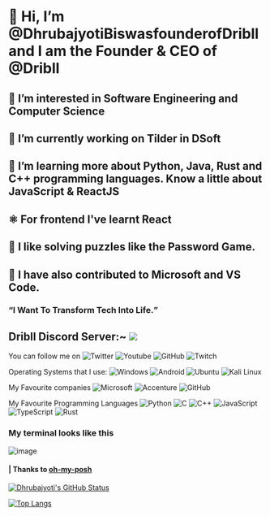 <h1> 👋 Hi, I’m @DhrubajyotiBiswasfounderofDribll and I am the Founder & CEO of @Dribll </h1>
<h2> 👀 I’m interested in Software Engineering and Computer Science</h2>
<h2> 🌱 I’m currently working on Tilder in DSoft</h2>
<h2> 📔 I’m learning more about Python, Java, Rust and C++ programming languages. Know a little about JavaScript & ReactJS</h2>
<h2> ⚛️ For frontend I've learnt React</h2>
<h2> 🧩 I like solving puzzles like the Password Game.</h2>
<h2> 🏢 I have also contributed to Microsoft and VS Code.</h2>
<h3><q>I Want To Transform Tech Into Life.</q></h3> 

## Dribll Discord Server:~ [<img src="https://github.com/dhrubajyotifounderofDSoft/dhrubajyotifounderofDSoft/assets/108980710/4e2f456d-85c2-4947-b371-4ad395cf08d2">](https://discord.com/invite/M8VtbJDmbF)


You can follow me on ![Twitter](https://img.shields.io/twitter/follow/Dhrubaj32201910?color=blue&logo=twitter&style=for-the-badge) 
                     ![Youtube](https://img.shields.io/youtube/channel/subscribers/UCRvcazkrS67RdBpaojFWUUA?logo=youtube&logoColor=red&style=for-the-badge)
                     ![GitHub](https://img.shields.io/github/followers/DhrubajyotiBiswasfounderofDribll?logo=github&style=for-the-badge)
                     ![Twitch](https://img.shields.io/badge/Twitch-218370?style=for-the-badge&logo=twitch&logoColor=white)

                     
Operating Systems that I use: ![Windows](https://img.shields.io/badge/Windows-0078D6?style=for-the-badge&logo=windows&logoColor=white) ![Android](https://img.shields.io/badge/Android-3DDC84?style=for-the-badge&logo=android&logoColor=white) ![Ubuntu](https://img.shields.io/badge/Ubuntu-E95420?style=for-the-badge&logo=ubuntu&logoColor=white) ![Kali Linux](https://img.shields.io/badge/Kali_Linux-557C94?style=for-the-badge&logo=kali-linux&logoColor=white)

My Favourite companies ![Microsoft](https://img.shields.io/badge/Microsoft-grey?style=for-the-badge&logo=microsoft) ![Accenture](https://img.shields.io/badge/Accenture-grey?style=for-the-badge&logo=accenture) ![GitHub](https://img.shields.io/badge/GitHub-grey?style=for-the-badge&logo=github)


My Favourite Programming Languages ![Python](https://img.shields.io/badge/Python-grey?style=for-the-badge&logo=python) ![C](https://img.shields.io/badge/C-grey?style=for-the-badge&logo=C) ![C++](https://img.shields.io/badge/C++-grey?style=for-the-badge&logo=C++) ![JavaScript](https://img.shields.io/badge/JavaScript-grey?style=for-the-badge&logo=javascript) ![TypeScript](https://img.shields.io/badge/TypeScript-grey?style=for-the-badge&logo=typescript) ![Rust](https://img.shields.io/badge/rust-grey?style=for-the-badge&logo=rust)


### My terminal looks like this
![image](https://github.com/dhrubajyotifounderofDSoft/dhrubajyotifounderofDSoft/assets/108980710/4aef3af8-9167-44e8-9a6e-b15dc482ff39)

#### | Thanks to [oh-my-posh](https://ohmyposh.dev/)


[![Dhrubajyoti's GitHub Status](https://github-readme-stats.vercel.app/api?username=DhrubajyotiBiswasfounderofDribll&show=reviews,discussions_started,discussions_answered,prs_merged,prs_merged_percentage&show_icons=true&theme=radical&border_radius=6px)](https://github.com/dhrubajyotifounderofDSoft/github-readme-stats)

[![Top Langs](https://github-readme-stats.vercel.app/api/top-langs/?username=DhrubajyotiBiswasfounderofDribll&layout=pie&theme=radical&langs_count=10)](https://github.com/dhrubajyotifounderofDSoft/github-readme-stats)
